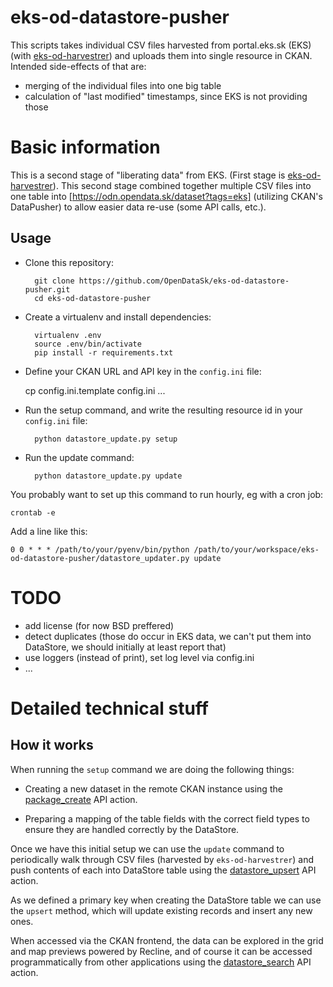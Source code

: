 eks-od-datastore-pusher
=======================

This scripts takes individual CSV files harvested from portal.eks.sk (EKS)
(with [eks-od-harvestrer](https://github.com/OpenDataSk/eks-od-harvestrer))
and uploads them into single resource in CKAN. Intended side-effects of that
are:

- merging of the individual files into one big table
- calculation of "last modified" timestamps, since EKS is not providing
  those

# Basic information

This is a second stage of "liberating data" from EKS. (First stage is
[eks-od-harvestrer](https://github.com/OpenDataSk/eks-od-harvestrer)). This
second stage combined together multiple CSV files into one table into
[https://odn.opendata.sk/dataset?tags=eks] (utilizing CKAN's DataPusher) to
allow easier data re-use (some API calls, etc.).

## Usage

* Clone this repository:

        git clone https://github.com/OpenDataSk/eks-od-datastore-pusher.git
        cd eks-od-datastore-pusher

* Create a virtualenv and install dependencies:

        virtualenv .env
        source .env/bin/activate
        pip install -r requirements.txt

* Define your CKAN URL and API key in the `config.ini` file:

	cp config.ini.template config.ini
	...

* Run the setup command, and write the resulting resource id in your `config.ini` file:

        python datastore_update.py setup

* Run the update command:

        python datastore_update.py update

You probably want to set up this command to run hourly, eg with a cron job:

    crontab -e

Add a line like this:

    0 0 * * * /path/to/your/pyenv/bin/python /path/to/your/workspace/eks-od-datastore-pusher/datastore_updater.py update

# TODO

- add license (for now BSD preffered)
- detect duplicates (those do occur in EKS data, we can't put them into DataStore, we should initially at least report that)
- use loggers (instead of print), set log level via config.ini
- ...

# Detailed technical stuff

## How it works

When running the `setup` command we are doing the following things:

* Creating a new dataset in the remote CKAN instance using the [package_create](http://docs.ckan.org/en/latest/api/index.html#ckan.logic.action.create.package_create) API action.

* Preparing a mapping of the table fields with the correct field types to ensure they are handled correctly by the DataStore.

Once we have this initial setup we can use the `update` command to periodically
walk through CSV files (harvested by `eks-od-harvestrer`) and push contents
of each into DataStore table using the [datastore_upsert](http://docs.ckan.org/en/latest/maintaining/datastore.html#ckanext.datastore.logic.action.datastore_upsert) API action.

As we defined a primary key when creating the DataStore table we can use the
`upsert` method, which will update existing records and insert any new ones.

When accessed via the CKAN frontend, the data can be explored in the grid
and map previews powered by Recline, and of course it can be accessed
programmatically from other applications using the
[datastore_search](http://docs.ckan.org/en/latest/maintaining/datastore.html#ckanext.datastore.logic.action.datastore_search)
API action.
